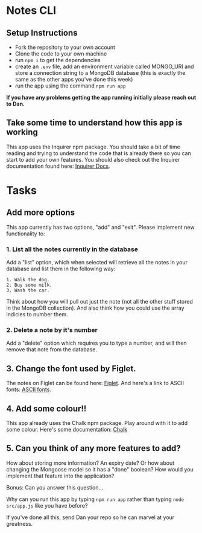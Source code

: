 # Notes CLI

## Setup Instructions

- Fork the repository to your own account
- Clone the code to your own machine
- run ```npm i``` to get the dependencies
- create an ```.env``` file, add an environment variable called MONGO_URI and store a connection string to a MongoDB database (this is exactly the same as the other apps you've done this week)
- run the app using the command ```npm run app```

**If you have any problems getting the app running initially please reach out to Dan.**

## Take some time to understand how this app is working

This app uses the Inquirer npm package. You should take a bit of time reading and trying to understand the code that is already there so you can start to add your own features. You should also check out the Inquirer documentation found here: [Inquirer Docs](https://github.com/SBoudrias/Inquirer.js#readme).

# Tasks

## Add more options
This app currently has two options, "add" and "exit". Please implement new functionality to:

### 1. List all the notes currently in the database
Add a "list" option, which when selected will retrieve all the notes in your database and list them in the following way:

```
1. Walk the dog.
2. Buy some milk.
3. Wash the car.
```

Think about how you will pull out just the note (not all the other stuff stored in the MongoDB collection). And also think how you could use the array indicies to number them.

### 2. Delete a note by it's number
Add a "delete" option which requires you to type a number, and will then remove that note from the database.


## 3. Change the font used by Figlet.
The notes on Figlet can be found here: [Figlet](https://www.npmjs.com/package/figlet).
And here's a link to ASCII fonts: [ASCII fonts](https://patorjk.com/software/taag/#p=display&f=Graffiti&t=Type%20Something%20).


## 4. Add some colour!!
This app already uses the Chalk npm package. Play around with it to add some colour. Here's some documentation: [Chalk](https://www.npmjs.com/package/chalk)

## 5. Can you think of any more features to add?
How about storing more information? An expiry date? Or how about changing the Mongoose model so it has a "done" boolean? How would you implement that feature into the application?


Bonus: Can you answer this question...

Why can you run this app by typing ```npm run app``` rather than typing ```node src/app.js``` like you have before?

If you've done all this, send Dan your repo so he can marvel at your greatness.